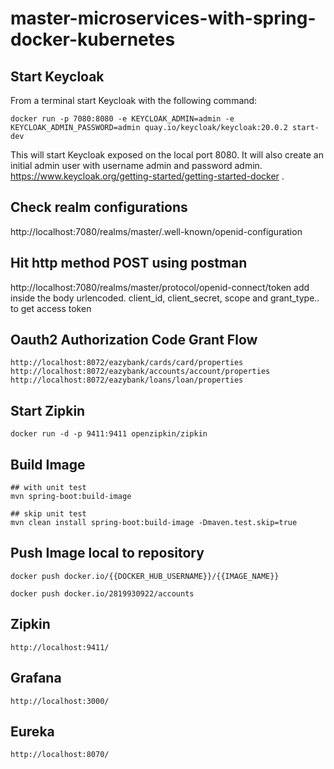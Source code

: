 # master-microservices-with-spring-docker-kubernetes

## Start Keycloak
From a terminal start Keycloak with the following command:
```shell
docker run -p 7080:8080 -e KEYCLOAK_ADMIN=admin -e KEYCLOAK_ADMIN_PASSWORD=admin quay.io/keycloak/keycloak:20.0.2 start-dev
```
This will start Keycloak exposed on the local port 8080. It will also create an initial admin user with username admin and password admin.
https://www.keycloak.org/getting-started/getting-started-docker .

## Check realm configurations
http://localhost:7080/realms/master/.well-known/openid-configuration

## Hit http method POST using postman
http://localhost:7080/realms/master/protocol/openid-connect/token
add inside the body urlencoded. client_id, client_secret, scope and grant_type.. to get access token

## Oauth2 Authorization Code Grant Flow
```text
http://localhost:8072/eazybank/cards/card/properties
http://localhost:8072/eazybank/accounts/account/properties
http://localhost:8072/eazybank/loans/loan/properties
```

## Start Zipkin
```shell
docker run -d -p 9411:9411 openzipkin/zipkin
```


## Build Image
```shell
## with unit test
mvn spring-boot:build-image

## skip unit test
mvn clean install spring-boot:build-image -Dmaven.test.skip=true
```

## Push Image local to repository
```shell
docker push docker.io/{{DOCKER_HUB_USERNAME}}/{{IMAGE_NAME}}
```
```shell
docker push docker.io/2819930922/accounts
```

## Zipkin
```text
http://localhost:9411/
```
## Grafana
```text
http://localhost:3000/
```

## Eureka
```text
http://localhost:8070/
```